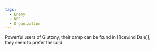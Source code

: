 ```yaml
---
tags:
  - Enemy
  - NPC
  - Organization
---
```

Powerful users of Gluttony, their camp can be found in [[Icewind Dale]], they seem to prefer the cold.